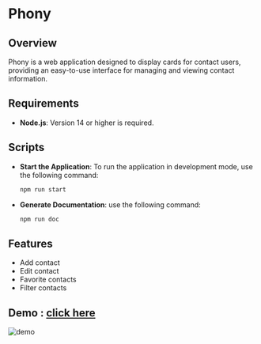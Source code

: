 # Phony

## Overview

Phony is a web application designed to display cards for contact users, providing an easy-to-use interface for managing and viewing contact information.

## Requirements

- **Node.js**: Version 14 or higher is required.

## Scripts

- **Start the Application**: To run the application in development mode, use the following command:

  ```bash
  npm run start
  
- **Generate Documentation**: use the following command:

  ```bash
  npm run doc

## Features
- Add contact
- Edit contact
- Favorite contacts
- Filter contacts

## Demo : [click here](https://contacts-virid-two.vercel.app/)

![demo](./README-Assets/home.JPG)
